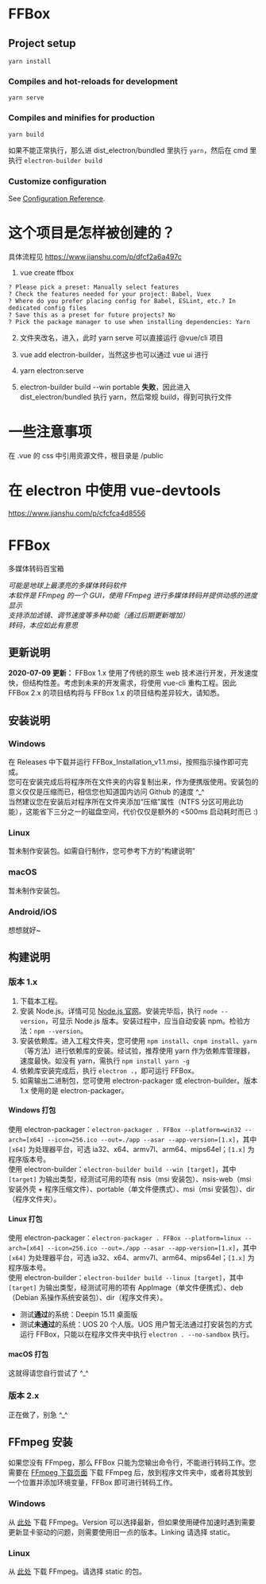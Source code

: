 # FFBox

## Project setup
```
yarn install
```

### Compiles and hot-reloads for development
```
yarn serve
```

### Compiles and minifies for production
```
yarn build
```
如果不能正常执行，那么进 dist_electron/bundled 里执行 `yarn`，然后在 cmd 里执行 `electron-builder build`  

### Customize configuration
See [Configuration Reference](https://cli.vuejs.org/config/).


# 这个项目是怎样被创建的？

具体流程见 https://www.jianshu.com/p/dfcf2a6a497c

1. vue create ffbox
```
? Please pick a preset: Manually select features
? Check the features needed for your project: Babel, Vuex
? Where do you prefer placing config for Babel, ESLint, etc.? In dedicated config files
? Save this as a preset for future projects? No
? Pick the package manager to use when installing dependencies: Yarn
```

2. 文件夹改名，进入，此时 yarn serve 可以直接运行 @vue/cli 项目

3. vue add electron-builder，当然这步也可以通过 vue ui 进行

4. yarn electron:serve

5. electron-builder build --win portable **失败**，因此进入 dist_electron/bundled 执行 yarn，然后常规 build，得到可执行文件


# 一些注意事项

在 .vue 的 css 中引用资源文件，根目录是 /public  


# 在 electron 中使用 vue-devtools

https://www.jianshu.com/p/cfcfca4d8556  



# FFBox

多媒体转码百宝箱  

*可能是地球上最漂亮的多媒体转码软件*  
*本软件是 FFmpeg 的一个 GUI，使用 FFmpeg 进行多媒体转码并提供动感的进度显示*  
*支持添加滤镜、调节速度等多种功能（通过后期更新增加）*  
*转码，本应如此有意思*  

## 更新说明

**2020-07-09 更新：** FFBox 1.x 使用了传统的原生 web 技术进行开发，开发速度快，但结构性差。考虑到未来的开发需求，将使用 vue-cli 重构工程。因此 FFBox 2.x 的项目结构将与 FFBox 1.x 的项目结构差异较大，请知悉。  

## 安装说明

### Windows

在 Releases 中下载并运行 FFBox_Installation_v1.1.msi，按照指示操作即可完成。  
您可在安装完成后将程序所在文件夹的内容复制出来，作为便携版使用。安装包的意义仅仅是压缩而已，相信您也知道国内访问 Github 的速度 ^_^  
当然建议您在安装后对程序所在文件夹添加“压缩”属性（NTFS 分区可用此功能），这能省下三分之一的磁盘空间，代价仅仅是额外的 <500ms 启动耗时而已 :)  

### Linux

暂未制作安装包。如需自行制作，您可参考下方的“构建说明”

### macOS

暂未制作安装包。

### Android/iOS

想想就好~

## 构建说明

### 版本 1.x

1. 下载本工程。  
2. 安装 Node.js。详情可见 [Node.js 官网](https://nodejs.org/en/)。安装完毕后，执行 `node --version`，可显示 Node.js 版本。安装过程中，应当自动安装 npm。检验方法：`npm --version`。
3. 安装依赖库。进入工程文件夹，您可使用 `npm install`、`cnpm install`、`yarn` （等方法）进行依赖库的安装。经试验，推荐使用 yarn 作为依赖库管理器，速度最快。如没有 yarn，需执行 `npm install yarn -g`  
4. 依赖库安装完成后，执行 `electron .`，即可运行 FFBox。  
5. 如需输出二进制包，您可使用 electron-packager 或 electron-builder。版本 1.x 使用的是 electron-packager。  

#### Windows 打包

使用 electron-packager：`electron-packager . FFBox --platform=win32 --arch=[x64] --icon=256.ico --out=./app --asar --app-version=[1.x]`，其中 `[x64]` 为处理器平台，可选 ia32、x64、armv7l、arm64、mips64el；`[1.x]` 为程序版本号。  
使用 electron-builder：`electron-builder build --win [target]`，其中 `[target]` 为输出类型，经测试可用的项有 nsis（msi 安装包）、nsis-web（msi 安装外壳 + 程序压缩文件）、portable（单文件便携式）、msi（msi 安装包）、dir（程序文件夹）。  

#### Linux 打包

使用 electron-packager：`electron-packager . FFBox --platform=linux --arch=[x64] --icon=256.ico --out=./app --asar --app-version=[1.x]`，其中 `[x64]` 为处理器平台，可选 ia32、x64、armv7l、arm64、mips64el；`[1.x]` 为程序版本号。  
使用 electron-builder：`electron-builder build --linux [target]`，其中 `[target]` 为输出类型，经测试可用的项有 AppImage（单文件便携式）、deb（Debian 系操作系统安装包）、dir（程序文件夹）。  

- 测试**通过**的系统：Deepin 15.11 桌面版  
- 测试**未通过**的系统：UOS 20 个人版。UOS 用户暂无法通过打安装包的方式运行 FFBox，只能以在程序文件夹中执行 `electron . --no-sandbox` 执行。  

#### macOS 打包

这就得请您自行尝试了 ^_^  

### 版本 2.x

正在做了，别急 ^_^  

## FFmpeg 安装

如果您没有 FFmpeg，那么 FFBox 只能为您输出命令行，不能进行转码工作。您需要在 [FFmpeg 下载页面](http://ffmpeg.org/download.html) 下载 FFmpeg 后，放到程序文件夹中，或者将其放到一个位置并添加环境变量，FFBox 即可进行转码工作。  

### Windows

从 [此处](https://ffmpeg.zeranoe.com/builds/) 下载 FFmpeg。Version 可以选择最新，但如果使用硬件加速时遇到需要更新显卡驱动的问题，则需要使用旧一点的版本。Linking 请选择 static。  

### Linux

从 [此处](https://johnvansickle.com/ffmpeg/) 下载 FFmpeg。请选择 static 的包。  
